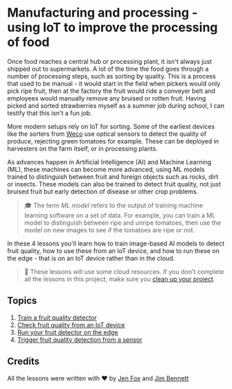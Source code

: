 # Manufacturing and processing - using IoT to improve the processing of food

Once food reaches a central hub or processing plant, it isn't always just shipped out to supermarkets. A lot of the time the food goes through a number of processing steps, such as sorting by quality. This is a process that used to be manual - it would start in the field when pickers would only pick ripe fruit, then at the factory the fruit would ride a conveyer belt and employees would manually remove any bruised or rotten fruit. Having picked and sorted strawberries myself as a summer job during school, I can testify that this isn't a fun job.

More modern setups rely on IoT for sorting. Some of the earliest devices like the sorters from [Weco](https://wecotek.com) use optical sensors to detect the quality of produce, rejecting green tomatoes for example. These can be deployed in harvesters on the farm itself, or in processing plants.

As advances happen in Artificial Intelligence (AI) and Machine Learning (ML), these machines can become more advanced, using ML models trained to distinguish between fruit and foreign objects such as rocks, dirt or insects. These models can also be trained to detect fruit quality, not just bruised fruit but early detection of disease or other crop problems.

> 🎓 The term *ML model* refers to the output of training machine learning software on a set of data. For example, you can train a ML model to distinguish between ripe and unripe tomatoes, then use the model on new images to see if the tomatoes are ripe or not.

In these 4 lessons you'll learn how to train image-based AI models to detect fruit quality, how to use these from an IoT device, and how to run these on the edge - that is on an IoT device rather than in the cloud.

> 💁 These lessons will use some cloud resources. If you don't complete all the lessons in this project, make sure you [clean up your project](../clean-up.md).

## Topics

1. [Train a fruit quality detector](./lessons/1-train-fruit-detector/README.md)
1. [Check fruit quality from an IoT device](./lessons/2-check-fruit-from-device/README.md)
1. [Run your fruit detector on the edge](./lessons/3-run-fruit-detector-edge/README.md)
1. [Trigger fruit quality detection from a sensor](./lessons/4-trigger-fruit-detector/README.md)

## Credits

All the lessons were written with ♥️ by [Jen Fox](https://github.com/jenfoxbot) and [Jim Bennett](https://GitHub.com/JimBobBennett)
